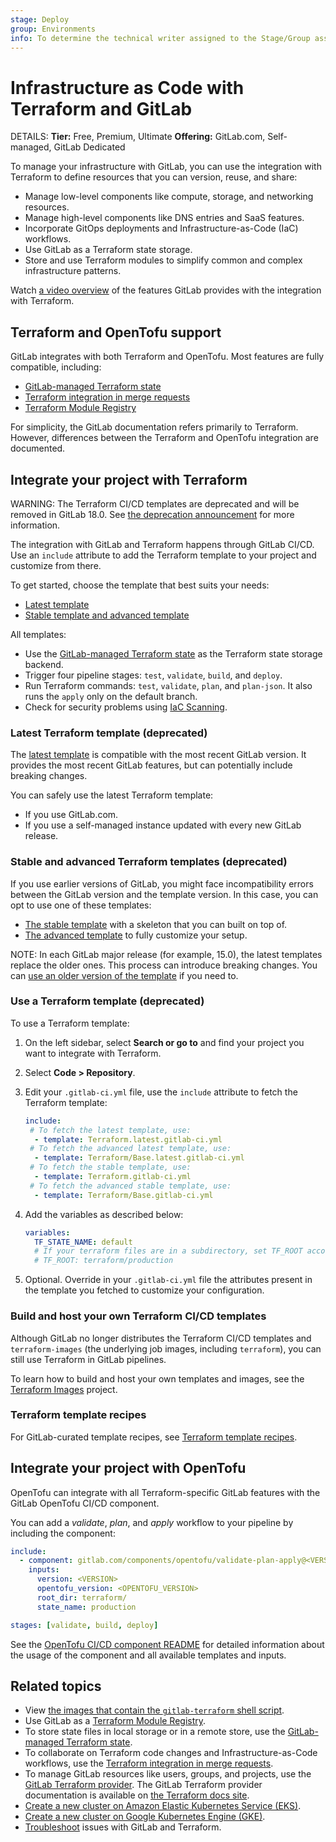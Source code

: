 ```yaml
---
stage: Deploy
group: Environments
info: To determine the technical writer assigned to the Stage/Group associated with this page, see https://handbook.gitlab.com/handbook/product/ux/technical-writing/#assignments
---
```


# Infrastructure as Code with Terraform and GitLab

DETAILS:
**Tier:** Free, Premium, Ultimate
**Offering:** GitLab.com, Self-managed, GitLab Dedicated

To manage your infrastructure with GitLab, you can use the integration with
Terraform to define resources that you can version, reuse, and share:

- Manage low-level components like compute, storage, and networking resources.
- Manage high-level components like DNS entries and SaaS features.
- Incorporate GitOps deployments and Infrastructure-as-Code (IaC) workflows.
- Use GitLab as a Terraform state storage.
- Store and use Terraform modules to simplify common and complex infrastructure patterns.

<i class="fa fa-youtube-play youtube" aria-hidden="true"></i> Watch [a video overview](https://www.youtube.com/watch?v=iGXjUrkkzDI) of the features GitLab provides with the integration with Terraform.

## Terraform and OpenTofu support

GitLab integrates with both Terraform and OpenTofu.
Most features are fully compatible, including:

- [GitLab-managed Terraform state](terraform_state.md)
- [Terraform integration in merge requests](mr_integration.md)
- [Terraform Module Registry](../../../user/packages/terraform_module_registry/index.md)

For simplicity, the GitLab documentation refers primarily to Terraform.
However, differences between the Terraform and OpenTofu integration
are documented.

## Integrate your project with Terraform

WARNING:
The Terraform CI/CD templates are deprecated and will be removed in GitLab 18.0.
See [the deprecation announcement](../../../update/deprecations.md#deprecate-terraform-cicd-templates) for more information.

The integration with GitLab and Terraform happens through GitLab CI/CD.
Use an `include` attribute to add the Terraform template to your project and
customize from there.

To get started, choose the template that best suits your needs:

- [Latest template](#latest-terraform-template-deprecated)
- [Stable template and advanced template](#stable-and-advanced-terraform-templates-deprecated)

All templates:

- Use the [GitLab-managed Terraform state](terraform_state.md) as the Terraform state storage backend.
- Trigger four pipeline stages: `test`, `validate`, `build`, and `deploy`.
- Run Terraform commands: `test`, `validate`, `plan`, and `plan-json`. It also runs the `apply` only on the default branch.
- Check for security problems using [IaC Scanning](../../application_security/iac_scanning/index.md).

### Latest Terraform template (deprecated)

The [latest template](https://gitlab.com/gitlab-org/gitlab/-/blob/master/lib/gitlab/ci/templates/Terraform.latest.gitlab-ci.yml)
is compatible with the most recent GitLab version. It provides the most recent
GitLab features, but can potentially include breaking changes.

You can safely use the latest Terraform template:

- If you use GitLab.com.
- If you use a self-managed instance updated with every new GitLab release.

### Stable and advanced Terraform templates (deprecated)

If you use earlier versions of GitLab, you might face incompatibility errors
between the GitLab version and the template version. In this case, you can opt
to use one of these templates:

- [The stable template](https://gitlab.com/gitlab-org/gitlab/-/blob/master/lib/gitlab/ci/templates/Terraform.gitlab-ci.yml) with a skeleton that you can built on top of.
- [The advanced template](https://gitlab.com/gitlab-org/gitlab/-/blob/master/lib/gitlab/ci/templates/Terraform/Base.gitlab-ci.yml) to fully customize your setup.

NOTE:
In each GitLab major release (for example, 15.0), the latest templates replace the older ones. This process can introduce breaking changes. You can [use an older version of the template](troubleshooting.md#use-an-older-version-of-the-template) if you need to.

### Use a Terraform template (deprecated)

To use a Terraform template:

1. On the left sidebar, select **Search or go to** and find your project you want to integrate with Terraform.
1. Select **Code > Repository**.
1. Edit your `.gitlab-ci.yml` file, use the `include` attribute to fetch the Terraform template:

   ```yaml
   include:
    # To fetch the latest template, use:
     - template: Terraform.latest.gitlab-ci.yml
    # To fetch the advanced latest template, use:
     - template: Terraform/Base.latest.gitlab-ci.yml
    # To fetch the stable template, use:
     - template: Terraform.gitlab-ci.yml
    # To fetch the advanced stable template, use:
     - template: Terraform/Base.gitlab-ci.yml
   ```

1. Add the variables as described below:

   ```yaml
   variables:
     TF_STATE_NAME: default
     # If your terraform files are in a subdirectory, set TF_ROOT accordingly. For example:
     # TF_ROOT: terraform/production
   ```

1. Optional. Override in your `.gitlab-ci.yml` file the attributes present
   in the template you fetched to customize your configuration.

### Build and host your own Terraform CI/CD templates

Although GitLab no longer distributes the Terraform CI/CD templates
and `terraform-images` (the underlying job images, including `terraform`),
you can still use Terraform in GitLab pipelines.

To learn how to build and host your own templates and images, see the [Terraform Images](https://gitlab.com/gitlab-org/terraform-images)
project.

### Terraform template recipes

For GitLab-curated template recipes, see [Terraform template recipes](terraform_template_recipes.md).

## Integrate your project with OpenTofu

OpenTofu can integrate with all Terraform-specific GitLab features with the
GitLab OpenTofu CI/CD component.

You can add a *validate*, *plan*, and *apply* workflow to your pipeline by including the component:

```yaml
include:
  - component: gitlab.com/components/opentofu/validate-plan-apply@<VERSION>
    inputs:
      version: <VERSION>
      opentofu_version: <OPENTOFU_VERSION>
      root_dir: terraform/
      state_name: production

stages: [validate, build, deploy]
```

See the [OpenTofu CI/CD component README](https://gitlab.com/components/opentofu) for detailed information
about the usage of the component and all available templates and inputs.

## Related topics

- View [the images that contain the `gitlab-terraform` shell script](https://gitlab.com/gitlab-org/terraform-images).
- Use GitLab as a [Terraform Module Registry](../../packages/terraform_module_registry/index.md).
- To store state files in local storage or in a remote store, use the [GitLab-managed Terraform state](terraform_state.md).
- To collaborate on Terraform code changes and Infrastructure-as-Code workflows, use the
  [Terraform integration in merge requests](mr_integration.md).
- To manage GitLab resources like users, groups, and projects, use the
  [GitLab Terraform provider](https://gitlab.com/gitlab-org/terraform-provider-gitlab).
  The GitLab Terraform provider documentation is available on [the Terraform docs site](https://registry.terraform.io/providers/gitlabhq/gitlab/latest/docs).
- [Create a new cluster on Amazon Elastic Kubernetes Service (EKS)](../clusters/connect/new_eks_cluster.md).
- [Create a new cluster on Google Kubernetes Engine (GKE)](../clusters/connect/new_gke_cluster.md).
- [Troubleshoot](troubleshooting.md) issues with GitLab and Terraform.
